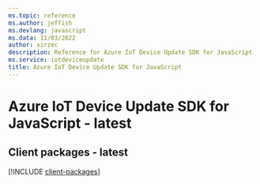 ```yaml
---
ms.topic: reference
ms.author: jeffish
ms.devlang: javascript
ms.data: 11/03/2022
author: xirzec
description: Reference for Azure IoT Device Update SDK for JavaScript
ms.service: iotdeviceupdate
title: Azure IoT Device Update SDK for JavaScript
---
```

# Azure IoT Device Update SDK for JavaScript - latest

## Client packages - latest
[!INCLUDE [client-packages](iot-device-update-client-index.md)]